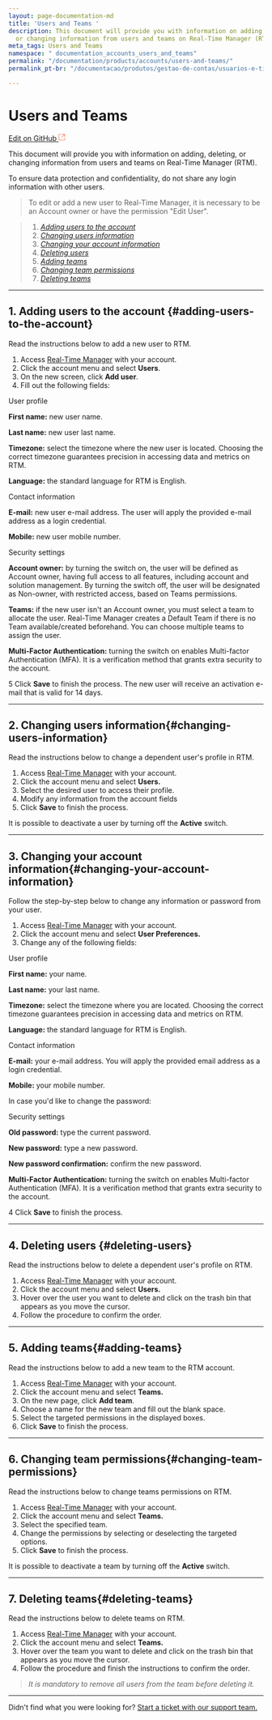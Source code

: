 ```yaml
---
layout: page-documentation-md
title: 'Users and Teams '
description: This document will provide you with information on adding, deleting,
  or changing information from users and teams on Real-Time Manager (RTM).
meta_tags: Users and Teams
namespace: " documentation_accounts_users_and_teams"
permalink: "/documentation/products/accounts/users-and-teams/"
permalink_pt-br: "/documentacao/produtos/gestao-de-contas/usuarios-e-times/"

---
```

# **Users and Teams**

[Edit on GitHub <svg width="14" height="14" xmlns="http://www.w3.org/2000/svg"><g fill="none" stroke="#F3652B"><path d="M4.81.71H.672v11.43H12.1V8.001" stroke-width=".8"/><path d="M6.87.786h5.155V5.94M6.31 6.5L12.026.786"/></g></svg>](https://github.com/aziontech/docs_en/edit/master/accounts/users-and-teams/index.md)

This document will provide you with information on adding, deleting, or changing information from users and teams on Real-Time Manager (RTM).

To ensure data protection and confidentiality, do not share any login information with other users.

> To edit or add a new user to Real-Time Manager, it is necessary to be an Account owner or have the permission "Edit User".

> 1. [_Adding users to the account_](#adding-users-to-the-account)
> 2. [_Changing users information_](#changing-users-information)
> 3. [_Changing your account information_](#changing-your-account-information)
> 4. [_Deleting users_](#deleting-users)
> 5. [_Adding teams_](#adding-teams)
> 6. [_Changing team permissions_](#changing-team-permissions)
> 7. [_Deleting teams_](#deleting-teams)

***

## 1. Adding users to the account {#adding-users-to-the-account}

Read the instructions below to add a new user to RTM.

1. Access [Real-Time Manager](https://sso.azion.com/login) with your account.
2. Click the account menu and select **Users**.
3. On the new screen, click **Add user**.
4. Fill out the following fields:

User profile

**First name:** new user name.

**Last name:** new user last name.

**Timezone:** select the timezone where the new user is located. Choosing the correct timezone guarantees precision in accessing data and metrics on RTM.

**Language:** the standard language for RTM is English.

Contact information

**E-mail:** new user e-mail address. The user will apply the provided e-mail address as a login credential.

**Mobile:** new user mobile number.

Security settings

**Account owner:** by turning the switch on, the user will be defined as Account owner, having full access to all features, including account and solution management. By turning the switch off, the user will be designated as Non-owner, with restricted access, based on Teams permissions.

**Teams:** if the new user isn't an Account owner, you must select a team to allocate the user. Real-Time Manager creates a Default Team if there is no Team available/created beforehand. You can choose multiple teams to assign the user.

**Multi-Factor Authentication:** turning the switch on enables Multi-factor Authentication (MFA). It is a verification method that grants extra security to the account.

 5 Click **Save** to finish the process. The new user will receive an activation e-mail that is valid for 14 days.

***

## 2. Changing users information{#changing-users-information}

Read the instructions below to change a dependent user's profile in RTM.

1. Access [Real-Time Manager](https://sso.azion.com/login) with your account.
2. Click the account menu and select **Users.**
3. Select the desired user to access their profile.
4. Modify any information from the account fields
5. Click **Save** to finish the process.

It is possible to deactivate a user by turning off the **Active** switch.

***

## 3. Changing your account information{#changing-your-account-information}

Follow the step-by-step below to change any information or password from your user.

1. Access [Real-Time Manager](https://sso.azion.com/login) with your account.
2. Click the account menu and select **User Preferences.**
3. Change any of the following fields:

User profile

**First name:** your name.

**Last name:**  your last name.

**Timezone:** select the timezone where you are located. Choosing the correct timezone guarantees precision in accessing data and metrics on RTM.

**Language:** the standard language for RTM is English.

Contact information

**E-mail:** your e-mail address. You will apply the provided email address as a login credential.

**Mobile:** your mobile number.

In case you'd like to change the password:

Security settings

**Old password:** type the current password. 

**New password:** type a new password.

**New password confirmation:** confirm the new password.

**Multi-Factor Authentication:** turning the switch on enables Multi-factor Authentication (MFA). It is a verification method that grants extra security to the account.

 4 Click **Save** to finish the process.

***

## 4. Deleting users {#deleting-users}

Read the instructions below to delete a dependent user's profile on RTM.

1. Access [Real-Time Manager](https://sso.azion.com/login) with your account.
2. Click the account menu and select **Users.**
3. Hover over the user you want to delete and click on the trash bin that appears as you move the cursor.
4. Follow the procedure to confirm the order.

***

## 5. Adding teams{#adding-teams}

Read the instructions below to add a new team to the RTM account.

1. Access [Real-Time Manager](https://sso.azion.com/login) with your account.
2. Click the account menu and select **Teams.**
3. On the new page, click **Add team**.
4. Choose a name for the new team and fill out the blank space.
5. Select the targeted permissions in the displayed boxes.
6. Click **Save** to finish the process.

***

## 6. Changing team permissions{#changing-team-permissions}

Read the instructions below to change teams permissions on RTM.

1. Access [Real-Time Manager](https://sso.azion.com/login) with your account.
2. Click the account menu and select **Teams.**
3. Select the specified team.
4. Change the permissions by selecting or deselecting the targeted options.
5. Click **Save** to finish the process.

It is possible to deactivate a team by turning off the **Active** switch.

***

## 7. Deleting teams{#deleting-teams}

Read the instructions below to delete teams on RTM.

1. Access [Real-Time Manager](https://sso.azion.com/login) with your account.
2. Click the account menu and select **Teams.**
3. Hover over the team you want to delete and click on the trash bin that appears as you move the cursor.
4. Follow the procedure and finish the instructions to confirm the order.

> _It is mandatory to remove all users from the team before deleting it._

***

Didn't find what you were looking for? [Start a ticket with our support team.](https://tickets.azion.com/)